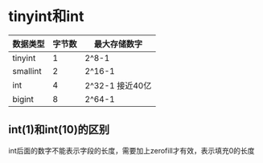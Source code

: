 # tinyint和int


| 数据类型 | 字节数 | 最大存储数字 |
|:--|---|---|
| tinyint | 1 | 2^8-1 |
| smallint | 2 | 2^16-1 |
| int | 4 | 2^32-1 接近40亿 |
| bigint | 8 | 2^64-1 |

## int(1)和int(10)的区别

int后面的数字不能表示字段的长度，需要加上zerofill才有效，表示填充0的长度



